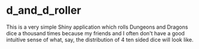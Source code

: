 # d_and_d_roller
This is a very simple Shiny application which rolls Dungeons and Dragons dice a thousand times because my friends and I often don't have a good intuitive sense of what, say, the distribution of 4 ten sided dice will look like.
